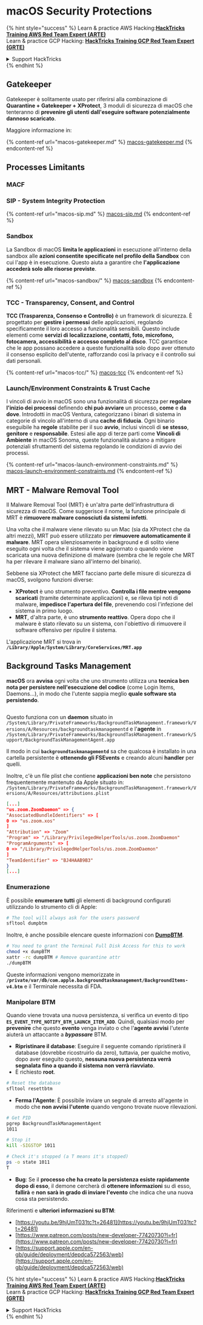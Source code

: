 # macOS Security Protections

{% hint style="success" %}
Learn & practice AWS Hacking:<img src="../../../.gitbook/assets/arte.png" alt="" data-size="line">[**HackTricks Training AWS Red Team Expert (ARTE)**](https://training.hacktricks.xyz/courses/arte)<img src="../../../.gitbook/assets/arte.png" alt="" data-size="line">\
Learn & practice GCP Hacking: <img src="../../../.gitbook/assets/grte.png" alt="" data-size="line">[**HackTricks Training GCP Red Team Expert (GRTE)**<img src="../../../.gitbook/assets/grte.png" alt="" data-size="line">](https://training.hacktricks.xyz/courses/grte)

<details>

<summary>Support HackTricks</summary>

* Check the [**subscription plans**](https://github.com/sponsors/carlospolop)!
* **Join the** 💬 [**Discord group**](https://discord.gg/hRep4RUj7f) or the [**telegram group**](https://t.me/peass) or **follow** us on **Twitter** 🐦 [**@hacktricks\_live**](https://twitter.com/hacktricks\_live)**.**
* **Share hacking tricks by submitting PRs to the** [**HackTricks**](https://github.com/carlospolop/hacktricks) and [**HackTricks Cloud**](https://github.com/carlospolop/hacktricks-cloud) github repos.

</details>
{% endhint %}

## Gatekeeper

Gatekeeper è solitamente usato per riferirsi alla combinazione di **Quarantine + Gatekeeper + XProtect**, 3 moduli di sicurezza di macOS che tenteranno di **prevenire gli utenti dall'eseguire software potenzialmente dannoso scaricato**.

Maggiore informazione in:

{% content-ref url="macos-gatekeeper.md" %}
[macos-gatekeeper.md](macos-gatekeeper.md)
{% endcontent-ref %}

## Processes Limitants

### MACF



### SIP - System Integrity Protection

{% content-ref url="macos-sip.md" %}
[macos-sip.md](macos-sip.md)
{% endcontent-ref %}

### Sandbox

La Sandbox di macOS **limita le applicazioni** in esecuzione all'interno della sandbox alle **azioni consentite specificate nel profilo della Sandbox** con cui l'app è in esecuzione. Questo aiuta a garantire che **l'applicazione accederà solo alle risorse previste**.

{% content-ref url="macos-sandbox/" %}
[macos-sandbox](macos-sandbox/)
{% endcontent-ref %}

### TCC - **Transparency, Consent, and Control**

**TCC (Trasparenza, Consenso e Controllo)** è un framework di sicurezza. È progettato per **gestire i permessi** delle applicazioni, regolando specificamente il loro accesso a funzionalità sensibili. Questo include elementi come **servizi di localizzazione, contatti, foto, microfono, fotocamera, accessibilità e accesso completo al disco**. TCC garantisce che le app possano accedere a queste funzionalità solo dopo aver ottenuto il consenso esplicito dell'utente, rafforzando così la privacy e il controllo sui dati personali.

{% content-ref url="macos-tcc/" %}
[macos-tcc](macos-tcc/)
{% endcontent-ref %}

### Launch/Environment Constraints & Trust Cache

I vincoli di avvio in macOS sono una funzionalità di sicurezza per **regolare l'inizio dei processi** definendo **chi può avviare** un processo, **come** e **da dove**. Introdotti in macOS Ventura, categorizzano i binari di sistema in categorie di vincolo all'interno di una **cache di fiducia**. Ogni binario eseguibile ha **regole** stabilite per il suo **avvio**, inclusi vincoli di **se stesso**, **genitore** e **responsabile**. Estesi alle app di terze parti come **Vincoli di Ambiente** in macOS Sonoma, queste funzionalità aiutano a mitigare potenziali sfruttamenti del sistema regolando le condizioni di avvio dei processi.

{% content-ref url="macos-launch-environment-constraints.md" %}
[macos-launch-environment-constraints.md](macos-launch-environment-constraints.md)
{% endcontent-ref %}

## MRT - Malware Removal Tool

Il Malware Removal Tool (MRT) è un'altra parte dell'infrastruttura di sicurezza di macOS. Come suggerisce il nome, la funzione principale di MRT è **rimuovere malware conosciuti da sistemi infetti**.

Una volta che il malware viene rilevato su un Mac (sia da XProtect che da altri mezzi), MRT può essere utilizzato per **rimuovere automaticamente il malware**. MRT opera silenziosamente in background e di solito viene eseguito ogni volta che il sistema viene aggiornato o quando viene scaricata una nuova definizione di malware (sembra che le regole che MRT ha per rilevare il malware siano all'interno del binario).

Sebbene sia XProtect che MRT facciano parte delle misure di sicurezza di macOS, svolgono funzioni diverse:

* **XProtect** è uno strumento preventivo. **Controlla i file mentre vengono scaricati** (tramite determinate applicazioni) e, se rileva tipi noti di malware, **impedisce l'apertura del file**, prevenendo così l'infezione del sistema in primo luogo.
* **MRT**, d'altra parte, è uno **strumento reattivo**. Opera dopo che il malware è stato rilevato su un sistema, con l'obiettivo di rimuovere il software offensivo per ripulire il sistema.

L'applicazione MRT si trova in **`/Library/Apple/System/Library/CoreServices/MRT.app`**

## Background Tasks Management

**macOS** ora **avvisa** ogni volta che uno strumento utilizza una **tecnica ben nota per persistere nell'esecuzione del codice** (come Login Items, Daemons...), in modo che l'utente sappia meglio **quale software sta persistendo**.

<figure><img src="../../../.gitbook/assets/image (1183).png" alt=""><figcaption></figcaption></figure>

Questo funziona con un **daemon** situato in `/System/Library/PrivateFrameworks/BackgroundTaskManagement.framework/Versions/A/Resources/backgroundtaskmanagementd` e l'**agente** in `/System/Library/PrivateFrameworks/BackgroundTaskManagement.framework/Support/BackgroundTaskManagementAgent.app`

Il modo in cui **`backgroundtaskmanagementd`** sa che qualcosa è installato in una cartella persistente è **ottenendo gli FSEvents** e creando alcuni **handler** per quelli.

Inoltre, c'è un file plist che contiene **applicazioni ben note** che persistono frequentemente mantenuto da Apple situato in: `/System/Library/PrivateFrameworks/BackgroundTaskManagement.framework/Versions/A/Resources/attributions.plist`
```json
[...]
"us.zoom.ZoomDaemon" => {
"AssociatedBundleIdentifiers" => [
0 => "us.zoom.xos"
]
"Attribution" => "Zoom"
"Program" => "/Library/PrivilegedHelperTools/us.zoom.ZoomDaemon"
"ProgramArguments" => [
0 => "/Library/PrivilegedHelperTools/us.zoom.ZoomDaemon"
]
"TeamIdentifier" => "BJ4HAAB9B3"
}
[...]
```
### Enumerazione

È possibile **enumerare tutti** gli elementi di background configurati utilizzando lo strumento cli di Apple:
```bash
# The tool will always ask for the users password
sfltool dumpbtm
```
Inoltre, è anche possibile elencare queste informazioni con [**DumpBTM**](https://github.com/objective-see/DumpBTM).
```bash
# You need to grant the Terminal Full Disk Access for this to work
chmod +x dumpBTM
xattr -rc dumpBTM # Remove quarantine attr
./dumpBTM
```
Queste informazioni vengono memorizzate in **`/private/var/db/com.apple.backgroundtaskmanagement/BackgroundItems-v4.btm`** e il Terminale necessita di FDA.

### Manipolare BTM

Quando viene trovata una nuova persistenza, si verifica un evento di tipo **`ES_EVENT_TYPE_NOTIFY_BTM_LAUNCH_ITEM_ADD`**. Quindi, qualsiasi modo per **prevenire** che questo **evento** venga inviato o che l'**agente avvisi** l'utente aiuterà un attaccante a _**bypassare**_ BTM.

* **Ripristinare il database**: Eseguire il seguente comando ripristinerà il database (dovrebbe ricostruirlo da zero), tuttavia, per qualche motivo, dopo aver eseguito questo, **nessuna nuova persistenza verrà segnalata fino a quando il sistema non verrà riavviato**.
* È richiesto **root**.
```bash
# Reset the database
sfltool resettbtm
```
* **Ferma l'Agente**: È possibile inviare un segnale di arresto all'agente in modo che **non avvisi l'utente** quando vengono trovate nuove rilevazioni.
```bash
# Get PID
pgrep BackgroundTaskManagementAgent
1011

# Stop it
kill -SIGSTOP 1011

# Check it's stopped (a T means it's stopped)
ps -o state 1011
T
```
* **Bug**: Se il **processo che ha creato la persistenza esiste rapidamente dopo di esso**, il demone cercherà di **ottenere informazioni** su di esso, **fallirà** e **non sarà in grado di inviare l'evento** che indica che una nuova cosa sta persistendo.

Riferimenti e **ulteriori informazioni su BTM**:

* [https://youtu.be/9hjUmT031tc?t=26481](https://youtu.be/9hjUmT031tc?t=26481)
* [https://www.patreon.com/posts/new-developer-77420730?l=fr](https://www.patreon.com/posts/new-developer-77420730?l=fr)
* [https://support.apple.com/en-gb/guide/deployment/depdca572563/web](https://support.apple.com/en-gb/guide/deployment/depdca572563/web)

{% hint style="success" %}
Learn & practice AWS Hacking:<img src="../../../.gitbook/assets/arte.png" alt="" data-size="line">[**HackTricks Training AWS Red Team Expert (ARTE)**](https://training.hacktricks.xyz/courses/arte)<img src="../../../.gitbook/assets/arte.png" alt="" data-size="line">\
Learn & practice GCP Hacking: <img src="../../../.gitbook/assets/grte.png" alt="" data-size="line">[**HackTricks Training GCP Red Team Expert (GRTE)**<img src="../../../.gitbook/assets/grte.png" alt="" data-size="line">](https://training.hacktricks.xyz/courses/grte)

<details>

<summary>Support HackTricks</summary>

* Check the [**subscription plans**](https://github.com/sponsors/carlospolop)!
* **Join the** 💬 [**Discord group**](https://discord.gg/hRep4RUj7f) or the [**telegram group**](https://t.me/peass) or **follow** us on **Twitter** 🐦 [**@hacktricks\_live**](https://twitter.com/hacktricks\_live)**.**
* **Share hacking tricks by submitting PRs to the** [**HackTricks**](https://github.com/carlospolop/hacktricks) and [**HackTricks Cloud**](https://github.com/carlospolop/hacktricks-cloud) github repos.

</details>
{% endhint %}
